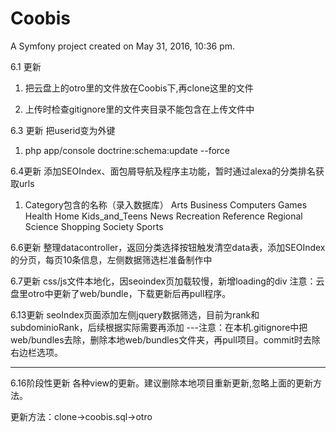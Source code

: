 Coobis
======

A Symfony project created on May 31, 2016, 10:36 pm.

6.1 更新
1. 把云盘上的otro里的文件放在Coobis下,再clone这里的文件

2. 上传时检查gitignore里的文件夹目录不能包含在上传文件中

6.3 更新
把userid变为外键

1. php app/console doctrine:schema:update --force

6.4更新
添加SEOIndex、面包屑导航及程序主功能，暂时通过alexa的分类排名获取urls

1. Category包含的名称（录入数据库）
   Arts
   Business
   Computers
   Games
   Health
   Home
   Kids_and_Teens
   News
   Recreation
   Reference
   Regional
   Science
   Shopping
   Society
   Sports

6.6更新
整理datacontroller，返回分类选择按钮触发清空data表，添加SEOIndex的分页，每页10条信息，左侧数据筛选栏准备制作中

6.7更新
css/js文件本地化，因seoindex页加载较慢，新增loading的div
注意：云盘里otro中更新了web/bundle，下载更新后再pull程序。

6.13更新
seoIndex页面添加左侧jquery数据筛选，目前为rank和subdominioRank，后续根据实际需要再添加
---注意：在本机.gitignore中把web/bundles去除，删除本地web/bundles文件夹，再pull项目。commit时去除右边栏选项。

------------------------------------------------------------------------------------------------------------------------
6.16阶段性更新
各种view的更新。建议删除本地项目重新更新,忽略上面的更新方法。

更新方法：clone->coobis.sql->otro